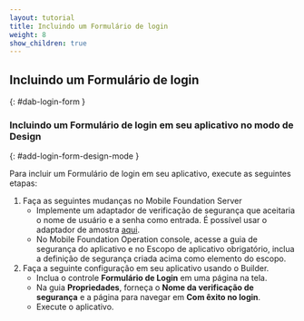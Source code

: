 ```yaml
---
layout: tutorial
title: Incluindo um Formulário de login
weight: 8
show_children: true
---
```

<!-- NLS_CHARSET=UTF-8 -->
## Incluindo um Formulário de login
{: #dab-login-form }

### Incluindo um Formulário de login em seu aplicativo no modo de Design
{: #add-login-form-design-mode }

Para incluir um Formulário de login em seu aplicativo, execute as seguintes etapas:

1. Faça as seguintes mudanças no Mobile Foundation Server
    * Implemente um adaptador de verificação de segurança que aceitaria o nome de usuário e a senha como entrada. É possível usar o adaptador de amostra [aqui](https://github.com/MobileFirst-Platform-Developer-Center/SecurityCheckAdapters/tree/release80).
    * No Mobile Foundation Operation console, acesse a guia de segurança do aplicativo e no Escopo de aplicativo obrigatório, inclua a definição de segurança criada acima como elemento do escopo.
2. Faça a seguinte configuração em seu aplicativo usando o Builder.
    * Inclua o controle **Formulário de Login** em uma página na tela.
    * Na guia **Propriedades**, forneça o **Nome da verificação de segurança** e a página para navegar em **Com êxito no login**.
    * Execute o aplicativo.
